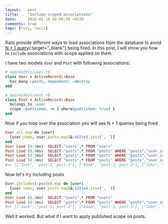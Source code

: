 ```yaml
---
layout:   post
title:    "Include scoped associations"
date:     2016-06-16 14:00:58 +0530
comments: true
tags: [ruby, rails]
---
```


Rails provide different ways to load associations from the database to avoid [N + 1 query][eager-loading-associations]{:target="_blank"} being fired.
In this post, I will show you how to `include` associations with scope applied on them.

I have two models `User` and `Post` with following associations:

```ruby
# app/models/user.rb
class User < ActiveRecord::Base
  has_many :posts, dependent: :destroy
end

# app/models/post.rb
class Post < ActiveRecord::Base
  belongs_to :user
  scope :published, -> { where(published: true) }
end
```
<!--more-->

Now if you loop over the association you will see N + 1 queries being fired

```ruby
User.all.map do |user|
  [user.name, user.posts.map(&:title).join(', ')]
end
User Load (0.3ms)  SELECT "users".* FROM "users"
Post Load (0.4ms)  SELECT "posts".* FROM "posts" WHERE "posts"."user_id" = ?  [["user_id", 1]]
Post Load (0.2ms)  SELECT "posts".* FROM "posts" WHERE "posts"."user_id" = ?  [["user_id", 2]]
Post Load (0.1ms)  SELECT "posts".* FROM "posts" WHERE "posts"."user_id" = ?  [["user_id", 3]]
#=> [["Jack", "post-1, post-2"], ["Adam", "post-3, post-3"], ["John", "post-5, post-6"]]
```

Now let's try including posts

```ruby
User.includes(:posts).map do |user|
  [user.name, user.posts.map(&:title).join(', ')]
end
User Load (0.2ms)  SELECT "users".* FROM "users"
Post Load (0.3ms)  SELECT "posts".* FROM "posts" WHERE "posts"."user_id" IN (1, 2, 3)
#=> [["Jack", "post-1, post-2"], ["Adam", "post-3, post-3"], ["John", "post-5, post-6"]]
```
Well it worked. But what if I want to apply published scope on posts.

```ruby
User.includes(:posts).map do |user|
  [user.name, user.posts.published.map(&:title).join(', ')]
end
User Load (0.2ms)  SELECT "users".* FROM "users"
Post Load (0.3ms)  SELECT "posts".* FROM "posts" WHERE "posts"."user_id" IN (1, 2, 3)
Post Load (0.1ms)  SELECT "posts".* FROM "posts" WHERE "posts"."user_id" = ? AND "posts"."published" = 't'  [["user_id", 1]]
Post Load (0.1ms)  SELECT "posts".* FROM "posts" WHERE "posts"."user_id" = ? AND "posts"."published" = 't'  [["user_id", 2]]
Post Load (0.1ms)  SELECT "posts".* FROM "posts" WHERE "posts"."user_id" = ? AND "posts"."published" = 't'  [["user_id", 3]]
#=> [["Jack", "post-1, post-2"], ["Adam", "post-3, post-3"], ["John", "post-5, post-6"]]
```

It fired N + 1 queries.
Let's fix this by creating a new association with a condition.

```ruby
# app/models/user.rb
class User < ActiveRecord::Base
  has_many :posts, dependent: :destroy
  has_many :published_posts, -> { where(published: true) }, class_name: 'Post'
end

# app/models/post.rb
class Post < ActiveRecord::Base
  belongs_to :user
  scope :published, -> { where(published: true) }
end
```

Now we will include `published_posts` instead `posts` and it will load posts with `published` scope applied to them.

```ruby
User.includes(:published_posts).map do |user|
  [user.name, user.published_posts.map(&:title).join(', ')]
end
User Load (0.3ms)  SELECT "users".* FROM "users"
Post Load (0.3ms)  SELECT "posts".* FROM "posts" WHERE (published = 't') AND "posts"."user_id" IN (1, 2, 3)
#=> [["Jack", "post-1, post-2"], ["Adam", "post-3, post-3"], ["John", "post-5, post-6"]]

```

You can use scope instead of condition so that you don't have to change it twice in case you change the scope.

```ruby
# app/models/user.rb
class User < ActiveRecord::Base
  has_many :posts, dependent: :destroy
  has_many :published_posts, -> { published }, class_name: 'Post'
end

# app/models/post.rb
class Post < ActiveRecord::Base
  belongs_to :user
  scope :published, -> { where(published: true) }
end
```

Voila!

[eager-loading-associations]: http://guides.rubyonrails.org/active_record_querying.html#eager-loading-associations
